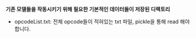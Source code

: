 **기존 모델들을 작동시키기 위해 필요한 기본적인 데이터들이 저장된 디렉토리**

* opcodeList.txt: 전체 opcode들이 적혀있는 txt 파일, pickle을 통해 read 해야 합니다.
